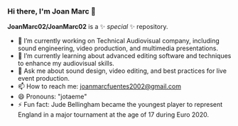 ### Hi there, I'm Joan Marc 👋

**JoanMarc02/JoanMarc02** is a ✨ _special_ ✨ repository.

- 🔭 I’m currently working on Technical Audiovisual company, including sound engineering, video production, and multimedia presentations.
- 🌱 I’m currently learning about advanced editing software and techniques to enhance my audiovisual skills.
- 💬 Ask me about sound design, video editing, and best practices for live event production.
- 📫 How to reach me: joanmarcfuentes2002@gmail.com
- 😄 Pronouns: "jotaeme"
- ⚡ Fun fact: Jude Bellingham became the youngest player to represent England in a major tournament at the age of 17 during Euro 2020.


